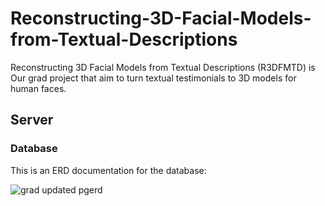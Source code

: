 # Reconstructing-3D-Facial-Models-from-Textual-Descriptions

Reconstructing 3D Facial Models from Textual Descriptions (R3DFMTD) is Our grad project that aim to turn textual testimonials to 3D models for human faces.

## Server

### Database

This is an ERD documentation for the database:

![grad updated pgerd](https://github.com/mazen-samer/Reconstructing-3D-Facial-Models-from-Textual-Descriptions/assets/93529760/789cf621-d0a3-4ef6-92bf-c24cfeac3ba3)
